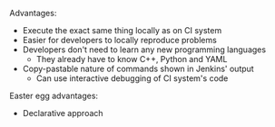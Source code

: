Advantages:
 * Execute the exact same thing locally as on CI system
 * Easier for developers to locally reproduce problems
 * Developers don't need to learn any new programming languages
    - They already have to know C++, Python and YAML
 * Copy-pastable nature of commands shown in Jenkins' output
    - Can use interactive debugging of CI system's code

Easter egg advantages:
 * Declarative approach
